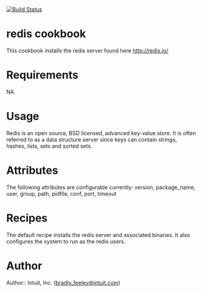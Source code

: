[![Build Status](https://secure.travis-ci.org/intuit/redis-cookbook.png)](http://travis-ci.org/intuit/redis-cookbook)

# redis cookbook

This cookbook installs the redis server found here http://redis.io/

# Requirements
NA

# Usage

Redis is an open source, BSD licensed, advanced key-value store. It is often referred to as a data structure server since keys can contain strings, hashes, lists, sets and sorted sets.

# Attributes
The following attributes are configurable currently:
version, package_name, user, group, path, pidfile, conf, port, timeout

# Recipes
The default recipe installs the redis server and associated binaries.  It also configures the system to run as the redis users.

# Author

Author:: Intuit, Inc. (<bradly_feeley@intuit.com>)
